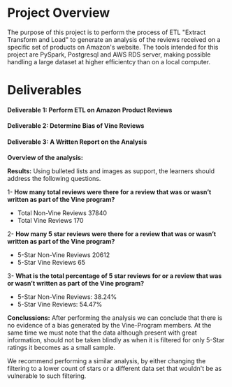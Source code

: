 # Project Overview

The purpose of this project is to perform the process of ETL "Extract Transform and Load" to generate an analysis of the reviews received on a specific set of products on Amazon's website. The tools intended for this project are PySpark, Postgresql and AWS RDS server, making possible handling a large dataset at higher efficientcy than on a local computer.

# Deliverables

#### Deliverable 1: Perform ETL on Amazon Product Reviews

#### Deliverable 2: Determine Bias of Vine Reviews

#### Deliverable 3: A Written Report on the Analysis


**Overview of the analysis:** 

**Results:** Using bulleted lists and images as support, the learners should address the following questions.

1- **How many total reviews were there for a review that was or wasn’t written as part of the Vine program?**

* Total Non-Vine Reviews 37840
* Total Vine Reviews 170

2- **How many 5 star reviews were there for a review that was or wasn’t written as part of the Vine program?**

* 5-Star Non-Vine Reviews 20612
* 5-Star Vine Reviews 65

3- **What is the total percentage of 5 star reviews for or a review that was or wasn’t written as part of the Vine program?**

* 5-Star Non-Vine Reviews: 38.24%
* 5-Star Vine Reviews: 54.47%

**Conclussions:**
 After performing the analysis we can conclude that there is no evidence of a bias generated by the Vine-Program members. At the same time we must note that the data although present with great information, should not be taken blindly as when it is filtered for only 5-Star ratings it becomes as a small sample. 

 We recommend performing a similar analysis, by either changing the filtering to a lower count of stars or a different data set that wouldn't be as vulnerable to such filtering.


